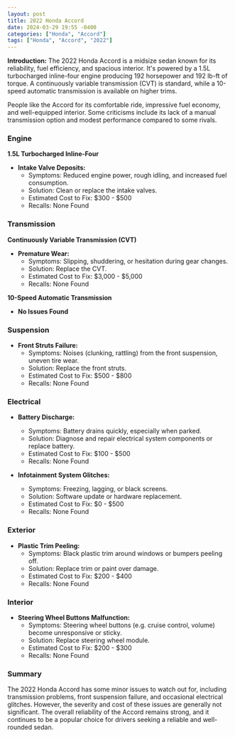 ```yaml
---
layout: post
title: 2022 Honda Accord
date: 2024-03-29 19:55 -0400
categories: ["Honda", "Accord"]
tags: ["Honda", "Accord", "2022"]
---
```

**Introduction:**
The 2022 Honda Accord is a midsize sedan known for its reliability, fuel efficiency, and spacious interior.
It's powered by a 1.5L turbocharged inline-four engine producing 192 horsepower and 192 lb-ft of torque. A continuously variable transmission (CVT) is standard, while a 10-speed automatic transmission is available on higher trims.

People like the Accord for its comfortable ride, impressive fuel economy, and well-equipped interior. Some criticisms include its lack of a manual transmission option and modest performance compared to some rivals.

### **Engine**

**1.5L Turbocharged Inline-Four**
* **Intake Valve Deposits:**
    * Symptoms: Reduced engine power, rough idling, and increased fuel consumption.
    * Solution: Clean or replace the intake valves.
    * Estimated Cost to Fix: $300 - $500
    * Recalls: None Found

### **Transmission**

**Continuously Variable Transmission (CVT)**
* **Premature Wear:**
    * Symptoms: Slipping, shuddering, or hesitation during gear changes.
    * Solution: Replace the CVT.
    * Estimated Cost to Fix: $3,000 - $5,000
    * Recalls: None Found

**10-Speed Automatic Transmission**
* **No Issues Found**

### **Suspension**

* **Front Struts Failure:**
    * Symptoms: Noises (clunking, rattling) from the front suspension, uneven tire wear.
    * Solution: Replace the front struts.
    * Estimated Cost to Fix: $500 - $800
    * Recalls: None Found

### **Electrical**

* **Battery Discharge:**
    * Symptoms: Battery drains quickly, especially when parked.
    * Solution: Diagnose and repair electrical system components or replace battery.
    * Estimated Cost to Fix: $100 - $500
    * Recalls: None Found

* **Infotainment System Glitches:**
    * Symptoms: Freezing, lagging, or black screens.
    * Solution: Software update or hardware replacement.
    * Estimated Cost to Fix: $0 - $500
    * Recalls: None Found

### **Exterior**

* **Plastic Trim Peeling:**
    * Symptoms: Black plastic trim around windows or bumpers peeling off.
    * Solution: Replace trim or paint over damage.
    * Estimated Cost to Fix: $200 - $400
    * Recalls: None Found

### **Interior**

* **Steering Wheel Buttons Malfunction:**
    * Symptoms: Steering wheel buttons (e.g. cruise control, volume) become unresponsive or sticky.
    * Solution: Replace steering wheel module.
    * Estimated Cost to Fix: $200 - $300
    * Recalls: None Found

### **Summary**
The 2022 Honda Accord has some minor issues to watch out for, including transmission problems, front suspension failure, and occasional electrical glitches. However, the severity and cost of these issues are generally not significant. The overall reliability of the Accord remains strong, and it continues to be a popular choice for drivers seeking a reliable and well-rounded sedan.
